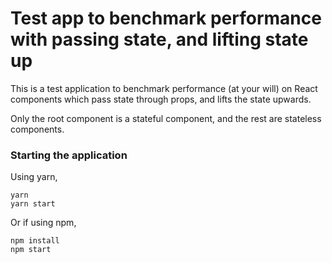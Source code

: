 # Test app to benchmark performance with passing state, and lifting state up

This is a test application to benchmark performance (at your will) on React components which pass state through props, and lifts the state upwards.

Only the root component is a stateful component, and the rest are stateless components.

### Starting the application

Using yarn,
```
yarn
yarn start
```

Or if using npm,

```
npm install
npm start
```